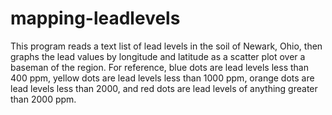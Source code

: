 # mapping-leadlevels
This program reads a text list of lead levels in the soil of Newark, Ohio, then graphs the lead values by longitude and latitude as a scatter plot over a baseman of the region. For reference, blue dots are lead levels less than 400 ppm, yellow dots are lead levels less than 1000 ppm, orange dots are lead levels less than 2000, and red dots are lead levels of anything greater than 2000 ppm.
